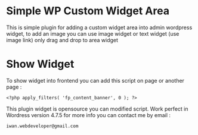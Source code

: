 # Simple WP Custom Widget Area
This is simple plugin for adding a custom widget area into admin wordpress widget, to add an image you can use image widget or text widget (use image link) only drag and drop to area widget

# Show Widget
To show widget into frontend you can add this script on page or another page  : 
```
<?php apply_filters( 'fp_content_banner', 0 ); ?>
```

This plugin widget is opensource you can modified script. Work perfect in Wordress version 4.7.5 for more info you can contact me by email :
```
iwan.webdeveloper@gmail.com
```
